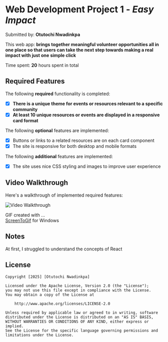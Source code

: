 # Web Development Project 1 - *Easy Impact*

Submitted by: **Otutochi Nwadinkpa**

This web app: **brings together meaningful volunteer opportunities all in one place so that users can take the next step towards making a real impact with just one simple click**

Time spent: **20** hours spent in total

## Required Features

The following **required** functionality is completed:

- [x] **There is a unique theme for events or resources relevant to a specific community**
- [x] **At least 10 unique resources or events are displayed in a responsive card format**

The following **optional** features are implemented:

- [x] Buttons or links to a related resources are on each card component
- [x] The site is responsive for both desktop and mobile formats

The following **additional** features are implemented:

* [x] The site uses nice CSS styling and images to improve user experience

## Video Walkthrough

Here's a walkthrough of implemented required features:

<img src='\EasyImpactGIF.gif' title='Video Walkthrough' alt='Video Walkthrough' />


GIF created with ...  
[ScreenToGif](https://www.screentogif.com/) for Windows


## Notes

At first, I struggled to understand the concepts of React

## License

    Copyright [2025] [Otutochi Nwadinkpa]

    Licensed under the Apache License, Version 2.0 (the "License");
    you may not use this file except in compliance with the License.
    You may obtain a copy of the License at

        http://www.apache.org/licenses/LICENSE-2.0

    Unless required by applicable law or agreed to in writing, software
    distributed under the License is distributed on an "AS IS" BASIS,
    WITHOUT WARRANTIES OR CONDITIONS OF ANY KIND, either express or implied.
    See the License for the specific language governing permissions and
    limitations under the License.
